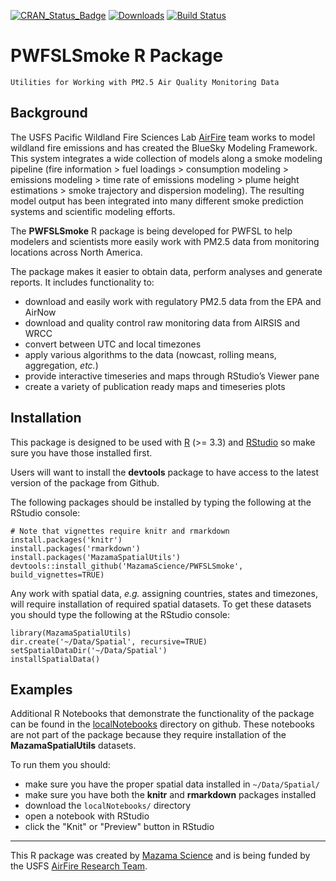 [![CRAN\_Status\_Badge](http://www.r-pkg.org/badges/version/PWFSLSmoke)](https://cran.r-project.org/package=PWFSLSmoke)
[![Downloads](http://cranlogs.r-pkg.org/badges/PWFSLSmoke)](https://cran.r-project.org/package=PWFSLSmoke)
[![Build Status](https://travis-ci.org/MazamaScience/PWFSLSmoke.svg?branch=master)](https://travis-ci.org/MazamaScience/PWFSLSmoke)

# PWFSLSmoke R Package 

```
Utilities for Working with PM2.5 Air Quality Monitoring Data
```

## Background

The USFS Pacific Wildland Fire Sciences Lab [AirFire](https://www.airfire.org) 
team works to model wildland fire emissions and has created the BlueSky Modeling 
Framework. This system  integrates a wide collection of models along a smoke 
modeling pipeline (fire  information > fuel loadings > consumption modeling > 
emissions modeling > time rate of emissions modeling > plume height estimations > 
smoke trajectory and dispersion  modeling). The resulting model output has 
been integrated into many different smoke  prediction systems and scientific 
modeling efforts.

The **PWFSLSmoke** R package is being developed for PWFSL to help modelers and 
scientists more easily work with PM2.5 data from monitoring locations across 
North America.

The package makes it easier to obtain data, perform analyses and generate 
reports. It includes functionality to:

 * download and easily work with regulatory PM2.5 data from the EPA and AirNow
 * download and quality control raw monitoring data from AIRSIS and WRCC
 * convert between UTC and local timezones
 * apply various algorithms to the data (nowcast, rolling means, aggregation, _etc._)
 * provide interactive timeseries and maps through RStudio’s Viewer pane
 * create a variety of publication ready maps and timeseries plots

## Installation

This package is designed to be used with [R](https://cran.r-project.org) 
(>= 3.3) and [RStudio](https://www.rstudio.com) so make sure you have those 
installed first.

Users will want to install the **devtools** package to have access to the latest 
version of the package from Github.

The following packages should be installed by typing the following at the 
RStudio console:

```
# Note that vignettes require knitr and rmarkdown
install.packages('knitr')
install.packages('rmarkdown')
install.packages('MazamaSpatialUtils')
devtools::install_github('MazamaScience/PWFSLSmoke', build_vignettes=TRUE)
```

Any work with spatial data, *e.g.* assigning countries, states and timezones, 
will require installation of required spatial datasets. To get these datasets 
you should type the following at the RStudio console:

```
library(MazamaSpatialUtils)
dir.create('~/Data/Spatial', recursive=TRUE)
setSpatialDataDir('~/Data/Spatial')
installSpatialData()
```

## Examples

Additional R Notebooks that demonstrate the functionality of the package can be 
found in the
[localNotebooks](https://github.com/MazamaScience/PWFSLSmoke/tree/master/localNotebooks)
directory on github. These notebooks are not part of the package because they 
require installation of the **MazamaSpatialUtils** datasets.

To run them you should:

 * make sure you have the proper spatial data installed in `~/Data/Spatial/`
 * make sure you have both the **knitr** and **rmarkdown** packages installed
 * download the `localNotebooks/` directory
 * open a notebook with RStudio
 * click the "Knit" or "Preview" button in RStudio

----

This R package was created by [Mazama Science](http://mazamascience.com) and is 
being funded by the USFS [AirFire Research Team](https://www.airfire.org).



